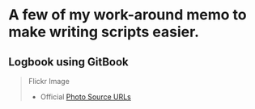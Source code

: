# A few of my work-around memo to make writing scripts easier.

## Logbook using GitBook


> Flickr Image
> - Official [Photo Source URLs](https://www.flickr.com/services/api/misc.urls.html)
